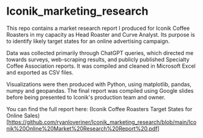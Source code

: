 # Iconik_marketing_research

This repo contains a market research report I produced for Iconik Coffee Roasters in my capacity as Head Roaster and Curve Analyst. Its purpose is to identify likely target states for an online advertising campaign.

Data was collected primarily through ChatGPT queries, which directed me towards surveys, web-scraping results, and publicly published Specialty Coffee Association reports. It was compiled and cleaned in Microsoft Excel and exported as CSV files.

Visualizations were then produced with Python, using matplotlib, pandas, numpy and geopandas. The final report was compiled using Google slides before being presented to Iconik's production team and owner.

You can find the full report here:
    (Iconik Coffee Roasters Target States for Online Sales)[https://github.com/ryanloveriner/Iconik_marketing_research/blob/main/Iconik%20Online%20Market%20Research%20Report%20.pdf]
